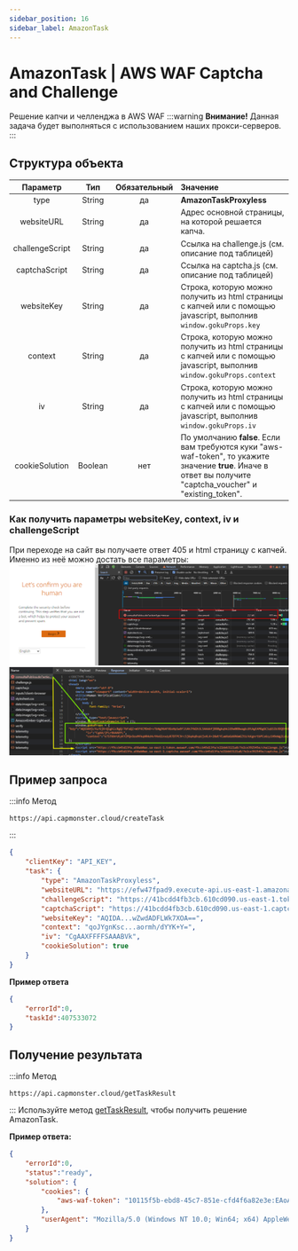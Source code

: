 ```yaml
---
sidebar_position: 16
sidebar_label: AmazonTask
---
```


# AmazonTask | AWS WAF Captcha and Challenge
Решение капчи и челленджа в AWS WAF
:::warning **Внимание!**
Данная задача будет выполняться с использованием наших прокси-серверов. 
:::
## **Структура объекта**
|**Параметр**|**Тип**|**Обязательный**|**Значение**|
| :-: | :-: | :-: | :- | 
|type|String|да|**AmazonTaskProxyless**|
|websiteURL|String|да|Адрес основной страницы, на которой решается капча.|
|challengeScript|String|да|Ссылка на challenge.js (см. описание под таблицей)|
|captchaScript|String|да|Ссылка на captcha.js (см. описание  под таблицей)|
|websiteKey|String|да|Строка, которую можно получить из html страницы с капчей или с помощью javascript, выполнив `window.gokuProps.key`|
|context|String|да|Строка, которую можно получить из html страницы с капчей или с помощью javascript, выполнив `window.gokuProps.context`|
|iv|String|да|Строка, которую можно получить из html страницы с капчей или с помощью javascript, выполнив `window.gokuProps.iv`|
|cookieSolution|Boolean|нет|По умолчанию **false**. Если вам требуются куки "aws-waf-token", то укажите значение **true**. Иначе в ответ вы получите "captcha_voucher" и "existing_token".|
### Как получить параметры websiteKey, context, iv и challengeScript
При переходе на сайт вы получаете ответ 405 и html страницу с капчей. Именно из неё можно достать все параметры:
![](aws1.png) 
![](aws2.png) 
## **Пример запроса**
:::info Метод
```http
https://api.capmonster.cloud/createTask
```
:::
```json
{
    "clientKey": "API_KEY",
    "task": {
        "type": "AmazonTaskProxyless",
        "websiteURL": "https://efw47fpad9.execute-api.us-east-1.amazonaws.com/latest",
        "challengeScript": "https://41bcdd4fb3cb.610cd090.us-east-1.token.awswaf.com/41bcdd4fb3cb/0d21de737ccb/cd77baa6c832/challenge.js",
        "captchaScript": "https://41bcdd4fb3cb.610cd090.us-east-1.captcha.awswaf.com/41bcdd4fb3cb/0d21de737ccb/cd77baa6c832/captcha.js",
        "websiteKey": "AQIDA...wZwdADFLWk7XOA==",
        "context": "qoJYgnKsc...aormh/dYYK+Y=",
        "iv": "CgAAXFFFFSAAABVk",
        "cookieSolution": true
    }
}
```
**Пример ответа**
```json
{
    "errorId":0,
    "taskId":407533072
}
```
## **Получение результата**
:::info Метод
```http
https://api.capmonster.cloud/getTaskResult
```
:::
Используйте метод [getTaskResult](../api/methods/get-task-result.md), чтобы получить решение AmazonTask.

**Пример ответа:**
```json
{
    "errorId":0,
    "status":"ready",
    "solution": {
        "cookies": {
            "aws-waf-token": "10115f5b-ebd8-45c7-851e-cfd4f6a82e3e:EAoAua1QezAhAAAA:dp7sp2rXIRcnJcmpWOC1vIu+yq/A3EbR6b6K7c67P49usNF1f1bt/Af5pNcZ7TKZlW+jIZ7QfNs8zjjqiu8C9XQq50Pmv2DxUlyFtfPZkGwk0d27Ocznk18/IOOa49Rydx+/XkGA7xoGLNaUelzNX34PlyXjoOtL0rzYBxMAQy0D1tn+Q5u97kJBjs5Mytqu9tXPIPCTSn4dfXv5llSkv9pxBEnnhwz6HEdmdJMdfur+YRW1MgCX7i3L2Y0/CNL8kd8CEhTMzwyoXekrzBM="
        },
        "userAgent": "Mozilla/5.0 (Windows NT 10.0; Win64; x64) AppleWebKit/537.36 (KHTML, like Gecko) Chrome/126.0.0.0 Safari/537.36"
    }
}
```